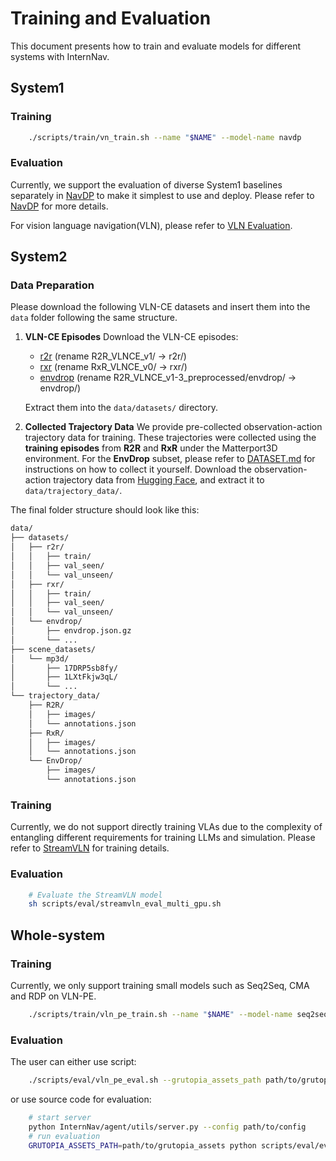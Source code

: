 # Training and Evaluation


This document presents how to train and evaluate models for different systems with InternNav.


## System1

### Training

```bash
    ./scripts/train/vn_train.sh --name "$NAME" --model-name navdp
```

### Evaluation

Currently, we support the evaluation of diverse System1 baselines separately in [NavDP](https://github.com/OpenRobotLab/NavDP) to make it simplest to use and deploy. Please refer to [NavDP](https://github.com/OpenRobotLab/NavDP) for more details.

For vision language navigation(VLN), please refer to [VLN Evaluation](vln_evaluation.md).

## System2

### Data Preparation

Please download the following VLN-CE datasets and insert them into the `data` folder following the same structure.

1. **VLN-CE Episodes**
   Download the VLN-CE episodes:
   - [r2r](https://drive.google.com/file/d/18DCrNcpxESnps1IbXVjXSbGLDzcSOqzD/view) (rename R2R_VLNCE_v1/ -> r2r/)
   - [rxr](https://drive.google.com/file/d/145xzLjxBaNTbVgBfQ8e9EsBAV8W-SM0t/view) (rename RxR_VLNCE_v0/ -> rxr/)
   - [envdrop](https://drive.google.com/file/d/1fo8F4NKgZDH-bPSdVU3cONAkt5EW-tyr/view) (rename R2R_VLNCE_v1-3_preprocessed/envdrop/ -> envdrop/)

   Extract them into the `data/datasets/` directory.

2. **Collected Trajectory Data**
  We provide pre-collected observation-action trajectory data for training. These trajectories were collected using the **training episodes** from **R2R** and **RxR** under the Matterport3D environment. For the **EnvDrop** subset, please refer to [DATASET.md](https://huggingface.co/datasets/cywan/StreamVLN-Trajectory-Data/blob/main/README.md) for instructions on how to collect it yourself.
  Download the observation-action trajectory data from [Hugging Face](https://huggingface.co/datasets/cywan/StreamVLN-Trajectory-Data), and extract it to `data/trajectory_data/`.

The final folder structure should look like this:

```bash
data/
├── datasets/
│   ├── r2r/
│   │   ├── train/
│   │   ├── val_seen/
│   │   └── val_unseen/
│   ├── rxr/
│   │   ├── train/
│   │   ├── val_seen/
│   │   └── val_unseen/
│   └── envdrop/
│       ├── envdrop.json.gz
│       └── ...
├── scene_datasets/
│   └── mp3d/
│       ├── 17DRP5sb8fy/
│       ├── 1LXtFkjw3qL/
│       └── ...
└── trajectory_data/
    ├── R2R/
    │   ├── images/
    │   └── annotations.json
    ├── RxR/
    │   ├── images/
    │   └── annotations.json
    └── EnvDrop/
        ├── images/
        └── annotations.json
```

### Training

Currently, we do not support directly training VLAs due to the complexity of entangling different requirements for training LLMs and simulation. Please refer to [StreamVLN](https://github.com/OpenRobotLab/StreamVLN) for training details.

### Evaluation

```bash
    # Evaluate the StreamVLN model
    sh scripts/eval/streamvln_eval_multi_gpu.sh
```

## Whole-system

### Training

Currently, we only support training small models such as Seq2Seq, CMA and RDP on VLN-PE.

```bash
    ./scripts/train/vln_pe_train.sh --name "$NAME" --model-name seq2seq # or "cma", "rdp"
```

### Evaluation

The user can either use script:

```bash
    ./scripts/eval/vln_pe_eval.sh --grutopia_assets_path path/to/grutopia_assets --config path/to/config
```

or use source code for evaluation:

```bash
    # start server
    python InternNav/agent/utils/server.py --config path/to/config
    # run evaluation
    GRUTOPIA_ASSETS_PATH=path/to/grutopia_assets python scripts/eval/eval.py --config path/to/config
```

